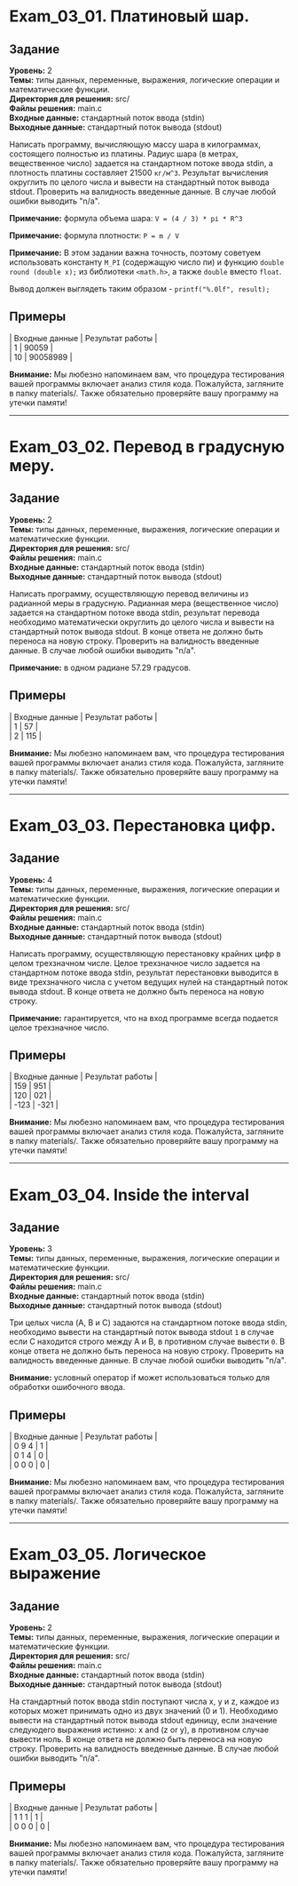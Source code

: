 # Exam_03_01. Платиновый шар.

## Задание

**Уровень:** 2  
**Темы:** типы данных, переменные, выражения, логические операции и математические функции.  
**Директория для решения:** src/  
**Файлы решения:** main.c  
**Входные данные:** стандартный поток ввода (stdin)  
**Выходные данные:** стандартный поток вывода (stdout)  

Написать программу, вычисляющую массу шара в килограммах, состоящего полностью из платины. Радиус шара (в метрах, вещественное число) задается на стандартном
потоке ввода stdin, а плотность платины составляет 21500 `кг/м^3`. Результат вычисления округлить по целого числа и вывести на стандартный поток вывода stdout. Проверить на валидность введенные данные. В случае любой ошибки выводить "n/a".

**Примечание:** формула объема шара: `V = (4 / 3) * рі * R^3`  

**Примечание:** формула плотности: `P = m / V`  

**Примечание:** В этом задании важна точность, поэтому советуем использовать константу `М_PI` (содержащую число пи) и функцию `double round (double x);` из библиотеки `<math.h>`, а также `double` вместо `float`.  

Вывод должен выглядеть таким образом - `printf("%.0lf", result);`

## Примеры

| Входные данные | Результат работы |  
| 1 | 90059 |  
| 10 | 90058989 |  

**Внимание:** Мы любезно напоминаем вам, что процедура тестирования вашей программы включает анализ стиля кода. Пожалуйста, загляните в папку materials/. Также обязательно проверяйте вашу программу на утечки памяти!

________________________________

# Exam_03_02. Перевод в градусную меру.

## Задание

**Уровень:** 2  
**Темы:** типы данных, переменные, выражения, логические операции и математические функции.  
**Директория для решения:** src/  
**Файлы решения:** main.c  
**Входные данные:** стандартный поток ввода (stdin)  
**Выходные данные:** стандартный поток вывода (stdout)  

Написать программу, осуществляющую перевод величины из радианной меры в градусную. Радианная мера (вещественное число) задается на стандартном потоке ввода stdin, результат перевода необходимо математически округлить до целого числа и вывести на стандартный поток вывода stdout. В конце ответа не должно быть переноса на новую строку. Проверить на валидность введенные данные. В случае любой ошибки выводить "n/a".

**Примечание:** в одном радиане 57.29 градусов.

## Примеры

| Входные данные | Результат работы |  
| 1 | 57 |  
| 2 | 115 |  

**Внимание:** Мы любезно напоминаем вам, что процедура тестирования вашей программы включает анализ стиля кода. Пожалуйста, загляните в папку materials/. Также обязательно проверяйте вашу программу на утечки памяти!

________________________________

# Exam_03_03. Перестановка цифр.

## Задание

**Уровень:** 4  
**Темы:** типы данных, переменные, выражения, логические операции и математические функции.  
**Директория для решения:** src/  
**Файлы решения:** main.c  
**Входные данные:** стандартный поток ввода (stdin)  
**Выходные данные:** стандартный поток вывода (stdout)  

Написать программу, осуществляющую перестановку крайних цифр в целом трехзначном числе. Целое трехзначное число задается на стандартном потоке ввода stdin, результат перестановки выводится в виде трехзначного числа с учетом ведущих нулей на стандартный поток вывода stdout.  В конце
ответа не должно быть переноса на новую строку.

**Примечание:** гарантируется, что на вход программе всегда подается целое трехзначное число.

## Примеры

| Входные данные | Результат работы |  
| 159 | 951 |  
| 120 | 021 |  
| -123 | -321 |  

**Внимание:** Мы любезно напоминаем вам, что процедура тестирования вашей программы включает анализ стиля кода. Пожалуйста, загляните в папку materials/. Также обязательно проверяйте вашу программу на утечки памяти!

________________________________

# Exam_03_04. Inside the interval

## Задание

**Уровень:** 3  
**Темы:** типы данных, переменные, выражения, логические операции и математические функции.  
**Директория для решения:** src/  
**Файлы решения:** main.c  
**Входные данные:** стандартный поток ввода (stdin)  
**Выходные данные:** стандартный поток вывода (stdout)  

Три целых числа (A, B и C) задаются на стандартном потоке ввода stdin, необходимо вывести на стандартный поток вывода stdout `1`  в случае если С находится строго между A и B, в противном случае вывести `0`. В конце ответа не должно быть переноса на новую строку. Проверить на валидность введенные данные. В случае любой ошибки выводить "n/a".

**Внимание:** условный оператор if может использоваться только для обработки ошибочного ввода.

## Примеры

| Входные данные | Результат работы |  
| 0 9 4 | 1 |  
| 0 1 4 | 0 |  
| 0 0 0 | 0 |  

**Внимание:** Мы любезно напоминаем вам, что процедура тестирования вашей программы включает анализ стиля кода. Пожалуйста, загляните в папку materials/. Также обязательно проверяйте вашу программу на утечки памяти!

________________________________

# Exam_03_05. Логическое выражение

## Задание


**Уровень:** 2  
**Темы:** типы данных, переменные, выражения, логические операции и математические функции.  
**Директория для решения:** src/  
**Файлы решения:** main.c  
**Входные данные:** стандартный поток ввода (stdin)  
**Выходные данные:** стандартный поток вывода (stdout)  

На стандартный поток ввода stdin поступают числа х, у и z, каждое из которых может принимать одно из двух значений (0 и 1). Необходимо вывести на стандартный поток вывода stdout единицу, если значение следуюдего выражения истинно: x and (z or y), в противном случае вывести ноль. В конце ответа не должно быть переноса на новую строку. Проверить на валидность введенные
данные. В случае любой ошибки выводить "n/a".


## Примеры
| Входные данные | Результат работы |  
| 1 1 1 | 1 |  
| 0 0 0 | 0 |  

**Внимание:** Мы любезно напоминаем вам, что процедура тестирования вашей программы включает анализ стиля кода. Пожалуйста, загляните в папку materials/. Также обязательно проверяйте вашу программу на утечки памяти!
